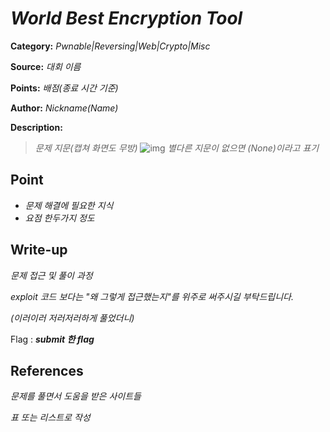 # _World Best Encryption Tool_

**Category:** _Pwnable|Reversing|Web|Crypto|Misc_

**Source:** _대회 이름_

**Points:** _배점(종료 시간 기준)_

**Author:** _Nickname(Name)_

**Description:** 

> _문제 지문(캡쳐 화면도 무방)_
> ![img](resource/prob.png)
> _별다른 지문이 없으면 (None)이라고 표기_

## Point
- _문제 해결에 필요한 지식_
- _요점 한두가지 정도_

## Write-up

_문제 접근 및 풀이 과정_

_exploit 코드 보다는 "왜 그렇게 접근했는지"를 위주로 써주시길 부탁드립니다._

_(이러이러 저러저러하게 풀었더니)_


Flag : **_submit 한 flag_**

## References
_문제를 풀면서 도움을 받은 사이트들_

_표 또는 리스트로 작성_
